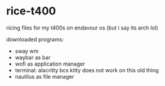# rice-t400
ricing files for my t400s on endavour os (but i say its arch lol)

downloaded programs: 

  - sway wm
  - waybar as bar
  - wofi as application manager
  - terminal: alacritty bcs kitty does not work on this old thing
  - nautilus as file manager

